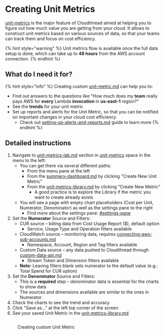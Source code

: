 # Creating Unit Metrics

[unit-metrics](../fundamentals/unit-metrics/ "mention") is the major feature of Cloudthread aimed at helping you to figure out how much value you are getting from your cloud. It allows to construct unit metrics based on various sources of data, so that your teams can track them and focus on cost efficiency.

{% hint style="warning" %}
Unit metrics flow is available once the full data setup is done, which can take up to **48 hours** from the AWS account connection.
{% endhint %}

## What do I need it for?

{% hint style="info" %}
Creating custom [unit-metric.md](../fundamentals/unit-metrics/unit-metric.md "mention") can help you to:

* Find out answers to the questions like "How much does my **team** really pays AWS for **every** Lambda **invocation** in **us-east-1** region?"
* See the **trends** for your unit metric
* Set up reports and alerts for the Unit Metric, so that you can be notified on important changes in your cloud cost efficiency
  * Check out [setting-up-alerts-and-reports.md](setting-up-alerts-and-reports.md "mention") guide to learn more
{% endhint %}

## Detailed instructions

1. Navigate to [unit-metrics-lab.md](../fundamentals/unit-metrics/unit-metrics-lab.md "mention") section in [unit-metrics](../fundamentals/unit-metrics/ "mention") space in the menu to the left:
   * You can get there via several different paths:
     * From the menu pane at the left
     * From the [summary-dashboard.md](../fundamentals/dashboards/summary-dashboard.md "mention") by clicking "Create New Unit Metric"
     * From the [unit-metrics-library.md](../fundamentals/unit-metrics/unit-metrics-library.md "mention") by clicking "Create New Metric"
       * A good practice is to explore the Library if the metric you want to create already exists
   * You will see a page with empty chart placeholders (Cost per Unit, Numerator, Denominator) as well as the settings pane to the right
     * Find more about the settings pane: [#settings-pane](../fundamentals/unit-metrics/unit-metrics-lab.md#settings-pane "mention")
2. Set the **Numerator** Source and Filters:
   * CUR source – billing data from Cost Usage Report ($), default option
     * Service, Usage Type and Operation filters available
   * CloudWatch source – monitoring data, requires [connecting-aws-sub-accounts.md](connecting-aws-sub-accounts.md "mention")
     * Namespace, Account, Region and Tag filters available
   * Custom Data source – any data pushed to Cloudthread through [custom-data-api.md](../fundamentals/custom-data-api.md "mention")
     * Stream Token and Dimension filters available
   * **Note:** Leaving filters blank sets numerator to the default value (e.g.: Total Spend for CUR option)
3. Set the **Denominator** Source and Filters:
   * This is a **required** step – denominator data is essential for the charts to show data
   * The sources and dimensions available are similar to the ones in Numerator
4. Check the charts to see the trend and accuracy
5. Click "Save as..." at the left top corner of the screen
6. See your saved Unit Metric in the [unit-metrics-library.md](../fundamentals/unit-metrics/unit-metrics-library.md "mention")

<figure><img src="../.gitbook/assets/creating-custom-unit-metrics-1_demo.gif" alt=""><figcaption><p>Creating custom Unit Metric</p></figcaption></figure>
